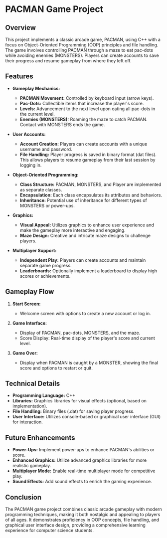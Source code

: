 # PACMAN Game Project

## Overview

This project implements a classic arcade game, PACMAN, using C++ with a focus on Object-Oriented Programming (OOP) principles and file handling. The game involves controlling PACMAN through a maze to eat pac-dots while avoiding enemies (MONSTERS). Players can create accounts to save their progress and resume gameplay from where they left off.

## Features

- **Gameplay Mechanics:**
  - **PACMAN Movement:** Controlled by keyboard input (arrow keys).
  - **Pac-Dots:** Collectible items that increase the player's score.
  - **Levels:** Advancement to the next level upon eating all pac-dots in the current level.
  - **Enemies (MONSTERS):** Roaming the maze to catch PACMAN. Contact with MONSTERS ends the game.

- **User Accounts:**
  - **Account Creation:** Players can create accounts with a unique username and password.
  - **File Handling:** Player progress is saved in binary format (dat files). This allows players to resume gameplay from their last session by logging in.

- **Object-Oriented Programming:**
  - **Class Structure:** PACMAN, MONSTERS, and Player are implemented as separate classes.
  - **Encapsulation:** Each class encapsulates its attributes and behaviors.
  - **Inheritance:** Potential use of inheritance for different types of MONSTERS or power-ups.

- **Graphics:**
  - **Visual Appeal:** Utilizes graphics to enhance user experience and make the gameplay more interactive and engaging.
  - **Maze Design:** Creative and intricate maze designs to challenge players.

- **Multiplayer Support:**
  - **Independent Play:** Players can create accounts and maintain separate game progress.
  - **Leaderboards:** Optionally implement a leaderboard to display high scores or achievements.

## Gameplay Flow

1. **Start Screen:**
   - Welcome screen with options to create a new account or log in.

2. **Game Interface:**
   - Display of PACMAN, pac-dots, MONSTERS, and the maze.
   - Score Display: Real-time display of the player's score and current level.

3. **Game Over:**
   - Display when PACMAN is caught by a MONSTER, showing the final score and options to restart or quit.

## Technical Details

- **Programming Language:** C++
- **Libraries:** Graphics libraries for visual effects (optional, based on implementation).
- **File Handling:** Binary files (.dat) for saving player progress.
- **User Interface:** Utilizes console-based or graphical user interface (GUI) for interaction.

## Future Enhancements

- **Power-Ups:** Implement power-ups to enhance PACMAN's abilities or score.
- **Enhanced Graphics:** Utilize advanced graphics libraries for more realistic gameplay.
- **Multiplayer Mode:** Enable real-time multiplayer mode for competitive play.
- **Sound Effects:** Add sound effects to enrich the gaming experience.

## Conclusion

The PACMAN game project combines classic arcade gameplay with modern programming techniques, making it both nostalgic and appealing to players of all ages. It demonstrates proficiency in OOP concepts, file handling, and graphical user interface design, providing a comprehensive learning experience for computer science students.
